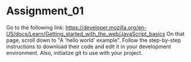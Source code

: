 # Assignment_01
Go to the following link: https://developer.mozilla.org/en-US/docs/Learn/Getting_started_with_the_web/JavaScript_basics    On that page, scroll down to "A 'hello world' example". Follow the step-by-step instructions to download their code and edit it in your development environment. Also, initialize git to use with your project.
